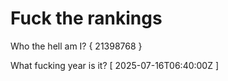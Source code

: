 # Fuck the rankings

Who the hell am I?
{ 21398768 }

What fucking year is it?
[ 2025-07-16T06:40:00Z ]
